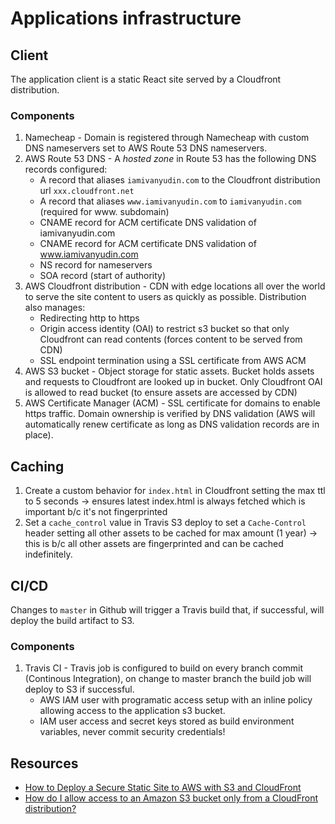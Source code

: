 # Applications infrastructure

## Client

The application client is a static React site served by a Cloudfront
distribution.

### Components

1. Namecheap - Domain is registered through Namecheap with custom DNS
   nameservers set to AWS Route 53 DNS nameservers.
1. AWS Route 53 DNS - A _hosted zone_ in Route 53 has the following DNS records
   configured:
   - A record that aliases `iamivanyudin.com` to the Cloudfront distribution url
     `xxx.cloudfront.net`
   - A record that aliases `www.iamivanyudin.com` to `iamivanyudin.com`
     (required for www. subdomain)
   - CNAME record for ACM certificate DNS validation of iamivanyudin.com
   - CNAME record for ACM certificate DNS validation of www.iamivanyudin.com
   - NS record for nameservers
   - SOA record (start of authority)
1. AWS Cloudfront distribution - CDN with edge locations all over the world to
   serve the site content to users as quickly as possible. Distribution also
   manages:
   - Redirecting http to https
   - Origin access identity (OAI) to restrict s3 bucket so that only Cloudfront
     can read contents (forces content to be served from CDN)
   - SSL endpoint termination using a SSL certificate from AWS ACM
1. AWS S3 bucket - Object storage for static assets. Bucket holds assets and
   requests to Cloudfront are looked up in bucket. Only Cloudfront OAI is
   allowed to read bucket (to ensure assets are accessed by CDN)
1. AWS Certificate Manager (ACM) - SSL certificate for domains to enable https
   traffic. Domain ownership is verified by DNS validation (AWS will
   automatically renew certificate as long as DNS validation records are in
   place).

## Caching

1. Create a custom behavior for `index.html` in Cloudfront setting the max ttl
   to 5 seconds -> ensures latest index.html is always fetched which is
   important b/c it's not fingerprinted
2. Set a `cache_control` value in Travis S3 deploy to set a `Cache-Control`
   header setting all other assets to be cached for max amount (1 year) -> this
   is b/c all other assets are fingerprinted and can be cached indefinitely.

## CI/CD

Changes to `master` in Github will trigger a Travis build that, if successful,
will deploy the build artifact to S3.

### Components

1. Travis CI - Travis job is configured to build on every branch commit
   (Continous Integration), on change to master branch the build job will deploy
   to S3 if successful.
   - AWS IAM user with programatic access setup with an inline policy allowing
     access to the application s3 bucket.
   - IAM user access and secret keys stored as build environment variables,
     never commit security credentials!

## Resources

- [How to Deploy a Secure Static Site to AWS with S3 and CloudFront](https://benjamincongdon.me/blog/2017/06/13/How-to-Deploy-a-Secure-Static-Site-to-AWS-with-S3-and-CloudFront/)
- [How do I allow access to an Amazon S3 bucket only from a CloudFront distribution?](https://aws.amazon.com/premiumsupport/knowledge-center/cloudfront-access-to-amazon-s3/)

